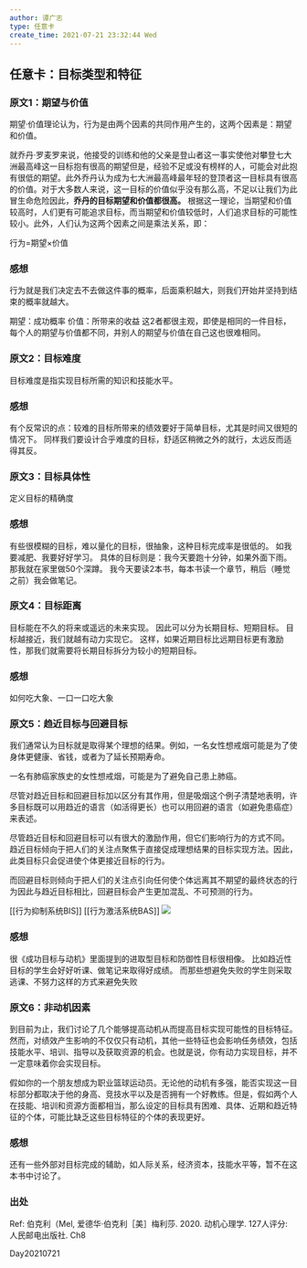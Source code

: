 ```yaml
---
author: 谭广志
type: 任意卡
create_time: 2021-07-21 23:32:44 Wed
---
```



## 任意卡：目标类型和特征
### 原文1：期望与价值
期望·价值理论认为，行为是由两个因素的共同作用产生的，这两个因素是：期望和价值。

就乔丹·罗麦罗来说，他接受的训练和他的父亲是登山者这一事实使他对攀登七大洲最高峰这一目标抱有很高的期望但是，经验不足或没有榜样的人，可能会对此抱有很低的期望。此外乔丹认为成为七大洲最高峰最年轻的登顶者这一目标具有很高的价值。对于大多数人来说，这一目标的价值似乎没有那么高，不足以让我们为此冒生命危险因此，**乔丹的目标期望和价值都很高。**
根据这一理论，当期望和价值较高时，人们更有可能追求目标，而当期望和价值较低时，人们追求目标的可能性较小。此外，人们认为这两个因素之间是乘法关系，即：

行为=期望×价值


### 感想
行为就是我们决定去不去做这件事的概率，后面乘积越大，则我们开始并坚持到结束的概率就越大。

期望：成功概率
价值：所带来的收益
这2者都很主观，即使是相同的一件目标，每个人的期望与价值都不同，并别人的期望与价值在自己这也很难相同。


### 原文2：目标难度
目标难度是指实现目标所需的知识和技能水平。


### 感想
有个反常识的点：较难的目标所带来的绩效要好于简单目标，尤其是时间又很短的情况下。
同样我们要设计合乎难度的目标，舒适区稍微之外的就行，太远反而适得其反。

### 原文3：目标具体性
定义目标的精确度

### 感想
有些很模糊的目标，难以量化的目标，很抽象，这种目标完成率是很低的。
如我要减肥、我要好好学习。
具体的目标则是：我今天要跑十分钟，如果外面下雨。那我就在家里做50个深蹲。
我今天要读2本书，每本书读一个章节，稍后（睡觉之前）我会做笔记。

### 原文4：目标距离
目标能在不久的将来或遥远的未来实现。
因此可以分为长期目标、短期目标。
目标越接近，我们就越有动力实现它。
这样，如果近期目标比远期目标更有激励性，那我们就需要将长期目标拆分为较小的短期目标。

### 感想
如何吃大象、一口一口吃大象


### 原文5：趋近目标与回避目标
我们通常认为目标就是取得某个理想的结果。例如，一名女性想戒烟可能是为了使身体更健康、省钱，或者为了延长预期寿命。

一名有肺癌家族史的女性想戒烟，可能是为了避免自己患上肺癌。

尽管对趋近目标和回避目标加以区分有其作用，但是吸烟这个例子清楚地表明，许多目标既可以用趋近的语言（如活得更长）也可以用回避的语言（如避免患癌症）来表述。

尽管趋近目标和回避目标可以有很大的激励作用，但它们影响行为的方式不同。
趋近目标倾向于把人们的关注点聚焦于直接促成理想结果的目标实现方法。因此，此类目标只会促进使个体更接近目标的行为。

而回避目标则倾向于把人们的关注点引向任何使个体远离其不期望的最终状态的行为因此与趋近目标相比，回避目标会产生更加混乱、不可预测的行为。

[[行为抑制系统BIS]]
[[行为激活系统BAS]]
![](http://picbed.tgz666.top/20210722085615.png?roundPic/radius/25%7CimageView2/2/w/1000/h/1618)


### 感想
很《成功目标与动机》里面提到的进取型目标和防御性目标很相像。
比如趋近性目标的学生会好好听课、做笔记来取得好成绩。
而那些想避免失败的学生则采取逃课、不努力这样的方式来避免失败

### 原文6：非动机因素
到目前为止，我们讨论了几个能够提高动机从而提高目标实现可能性的目标特征。然而，对绩效产生影响的不仅仅只有动机，其他一些特征也会影响任务绩效，包括技能水平、培训、指导以及获取资源的机会。也就是说，你有动力实现目标，并不一定意味着你会实现目标。

假如你的一个朋友想成为职业篮球运动员。无论他的动机有多强，能否实现这一目标部分都取决于他的身高、竞技水平以及是否拥有一个好教练。但是，假如两个人在技能、培训和资源方面都相当，那么设定的目标具有困难、具体、近期和趋近特征的个体，可能比缺乏这些目标特征的个体的表现更好。


### 感想
还有一些外部对目标完成的辅助，如人际关系，经济资本，技能水平等，暂不在这本书中讨论了。



### 出处
Ref: 伯克利（Mel, 爱德华·伯克利［美］梅利莎. 2020. 动机心理学. 127人评分: 人民邮电出版社. Ch8

Day20210721







































